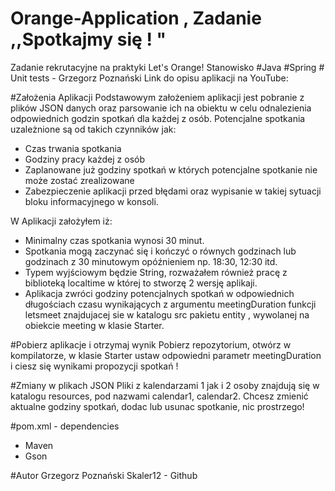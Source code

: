 # Orange-Application , Zadanie ,,Spotkajmy się ! " 
Zadanie rekrutacyjne na praktyki Let's Orange! Stanowisko #Java #Spring # Unit tests - Grzegorz Poznański 
Link do opisu aplikacji na YouTube:


#Założenia Aplikacji
Podstawowym założeniem aplikacji jest pobranie z plików JSON danych oraz parsowanie ich na obiektu w celu odnalezienia odpowiednich godzin spotkań dla każdej z osób.
Potencjalne spotkania uzależnione są od takich czynników jak:
- Czas trwania spotkania
- Godziny pracy każdej z osób 
- Zaplanowane już godziny spotkań w których potencjalne spotkanie nie może zostać zrealizowane
- Zabezpieczenie aplikacji przed błędami oraz wypisanie w takiej sytuacji bloku informacyjnego w konsoli. 

W Aplikacji założyłem iż:
- Minimalny czas spotkania wynosi 30 minut.
- Spotkania mogą zaczynać się  i kończyć o równych godzinach lub godzinach z 30 minutowym opóźnieniem np. 18:30, 12:30 itd. 
- Typem wyjściowym będzie String, rozważałem również pracę z biblioteką localtime w której to stworzę 2 wersję aplikaji. 
- Aplikacja zwróci godziny potencjalnych spotkań w odpowiednich długościach czasu wynikających z argumentu meetingDuration funkcji letsmeet znajdujacej sie w katalogu src pakietu entity , wywolanej na obiekcie meeting w klasie Starter. 

#Pobierz aplikacje i otrzymaj wynik
Pobierz repozytorium, otwórz w kompilatorze, w klasie Starter ustaw odpowiedni parametr meetingDuration i ciesz się wynikami propozycji spotkań ! 

#Zmiany w plikach JSON 
Pliki z kalendarzami 1 jak i 2 osoby znajdują się w katalogu resources, pod nazwami calendar1, calendar2. Chcesz zmienić aktualne godziny spotkań, dodac lub usunac spotkanie, nic prostrzego!

#pom.xml - dependencies
- Maven
- Gson

#Autor
Grzegorz Poznański Skaler12 - Github 
